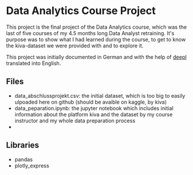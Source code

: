 # Data Analytics Course Project

This project is the final project of the Data Analytics course, which was the last of five courses of my 4.5 months long Data Analyst retraining. It's purpose was to show what I had learned during the course, to get to know the kiva-dataset we were provided with and to explore it.

This project was initially documented in German and with the help of [deepl](https://www.deepl.com/translator) translated into English.

## Files
- data_abschlussprojekt.csv: the initial dataset, which is too big to easily ulpoaded here on github (should be avaible on kaggle, by kiva)
- data_peparation.ipynb: the jupyter notebook which includes initial information about the platform kiva and the dataset by my course instructor and my whole data preparation process
- 

## Libraries

- pandas
- plotly_express
